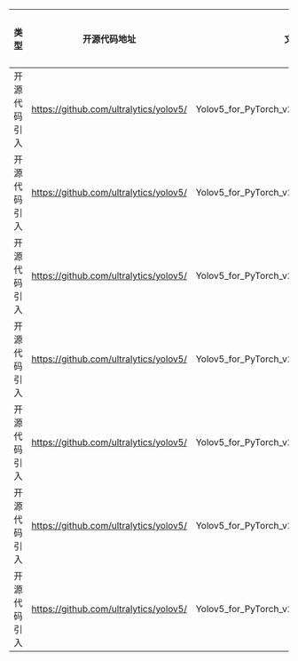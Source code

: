 | 类型 | 开源代码地址 | 文件名 | 公网IP地址/公网URL地址/域名/邮箱地址 | 用途说明 |
| ------ |------| -------- |------------------------|-------|
| 开源代码引入 | https://github.com/ultralytics/yolov5/ |Yolov5_for_PyTorch_v2.0/data/get_coco2017.sh| https://drive.google.com/uc?export=download&id=${fileid} | 下载数据集 |
| 开源代码引入 | https://github.com/ultralytics/yolov5/ |Yolov5_for_PyTorch_v2.0/data/get_coco2017.sh| https://drive.google.com/uc?export=download&confirm= | 下载数据集 |
| 开源代码引入 | https://github.com/ultralytics/yolov5/ |Yolov5_for_PyTorch_v2.0/data/get_coco2017.sh| http://images.cocodataset.org/zips/ | 下载数据集 |
| 开源代码引入 | https://github.com/ultralytics/yolov5/ |Yolov5_for_PyTorch_v2.0/data/get_voc.sh| http://host.robots.ox.ac.uk/pascal/VOC/voc2007/VOCtrainval_06-Nov-2007.tar | 下载数据集 |
| 开源代码引入 | https://github.com/ultralytics/yolov5/ |Yolov5_for_PyTorch_v2.0/data/get_voc.sh| http://host.robots.ox.ac.uk/pascal/VOC/voc2007/VOCtest_06-Nov-2007.tar | 下载数据集 |
| 开源代码引入 | https://github.com/ultralytics/yolov5/ |Yolov5_for_PyTorch_v2.0/data/get_voc.sh| http://host.robots.ox.ac.uk/pascal/VOC/voc2012/VOCtrainval_11-May-2012.tar | 下载数据集 |
| 开源代码引入 | https://github.com/ultralytics/yolov5/ |Yolov5_for_PyTorch_v2.0/utils/utils.py| https://storage.googleapis.com/%s/results%g.txt | 下载数据集 |
